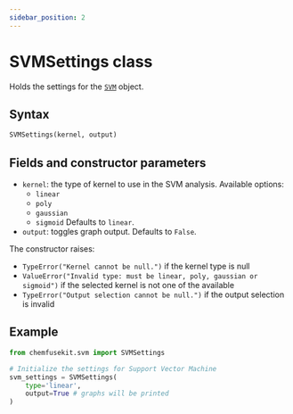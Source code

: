 ```yaml
---
sidebar_position: 2
---
```


# SVMSettings class

Holds the settings for the [`SVM`](./svm.md) object.

## Syntax

```python
SVMSettings(kernel, output)
```

## Fields and constructor parameters

- `kernel`: the type of kernel to use in the SVM analysis. Available options:
  - `linear`
  - `poly`
  - `gaussian`
  - `sigmoid`
  Defaults to `linear`.
- `output`: toggles graph output. Defaults to `False`.

The constructor raises:
- `TypeError("Kernel cannot be null.")` if the kernel type is null
- `ValueError("Invalid type: must be linear, poly, gaussian or sigmoid")` if the selected kernel is not one of the available
- `TypeError("Output selection cannot be null.")` if the output selection is invalid

## Example

```python
from chemfusekit.svm import SVMSettings

# Initialize the settings for Support Vector Machine
svm_settings = SVMSettings(
    type='linear',
    output=True # graphs will be printed
)
```